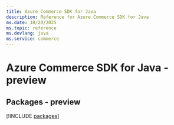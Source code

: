 ```yaml
---
title: Azure Commerce SDK for Java
description: Reference for Azure Commerce SDK for Java
ms.date: 10/20/2025
ms.topic: reference
ms.devlang: java
ms.service: commerce
---
```

# Azure Commerce SDK for Java - preview
## Packages - preview
[!INCLUDE [packages](commerce-index.md)]